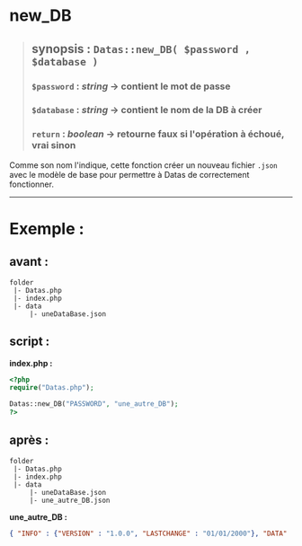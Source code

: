 # new_DB

> ## synopsis : `Datas::new_DB( $password , $database )`  
> ### `$password` : *string* -> contient le mot de passe  
> ### `$database` : *string* -> contient le nom de la DB à créer  
> ### `return` : *boolean* -> retourne faux si l'opération à échoué, vrai sinon  

Comme son nom l'indique, cette fonction créer un nouveau fichier `.json` avec le modèle de base pour permettre à Datas de correctement fonctionner.

---

# Exemple : 

## avant :

```
folder
 |- Datas.php
 |- index.php
 |- data
     |- uneDataBase.json
```

## script :

**index.php :**  

```php
<?php
require("Datas.php");

Datas::new_DB("PASSWORD", "une_autre_DB");
?>
```

## après :

```
folder
 |- Datas.php
 |- index.php
 |- data
     |- uneDataBase.json
     |- une_autre_DB.json
```

**une_autre_DB :**  

```JSON
{ "INFO" : {"VERSION" : "1.0.0", "LASTCHANGE" : "01/01/2000"}, "DATA" : []}
```